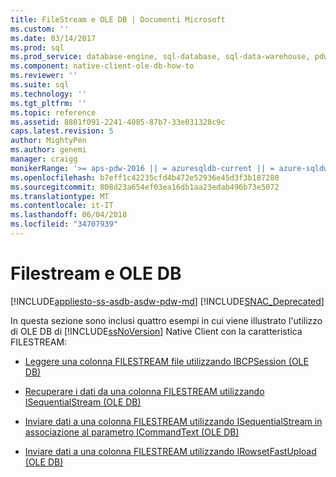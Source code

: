 ```yaml
---
title: FileStream e OLE DB | Documenti Microsoft
ms.custom: ''
ms.date: 03/14/2017
ms.prod: sql
ms.prod_service: database-engine, sql-database, sql-data-warehouse, pdw
ms.component: native-client-ole-db-how-to
ms.reviewer: ''
ms.suite: sql
ms.technology: ''
ms.tgt_pltfrm: ''
ms.topic: reference
ms.assetid: 8801f091-2241-4085-87b7-33e031328c9c
caps.latest.revision: 5
author: MightyPen
ms.author: genemi
manager: craigg
monikerRange: '>= aps-pdw-2016 || = azuresqldb-current || = azure-sqldw-latest || >= sql-server-2016 || = sqlallproducts-allversions'
ms.openlocfilehash: b7eff1c42235cfd4b472e52936e45d3f3b187280
ms.sourcegitcommit: 808d23a654ef03ea16db1aa23edab496b73e5072
ms.translationtype: MT
ms.contentlocale: it-IT
ms.lasthandoff: 06/04/2018
ms.locfileid: "34707939"
---
```

# <a name="filestream-and-ole-db"></a>Filestream e OLE DB
[!INCLUDE[appliesto-ss-asdb-asdw-pdw-md](../../../includes/appliesto-ss-asdb-asdw-pdw-md.md)]
[!INCLUDE[SNAC_Deprecated](../../../includes/snac-deprecated.md)]

  In questa sezione sono inclusi quattro esempi in cui viene illustrato l'utilizzo di OLE DB di [!INCLUDE[ssNoVersion](../../../includes/ssnoversion-md.md)] Native Client con la caratteristica FILESTREAM:  
  
-   [Leggere una colonna FILESTREAM file utilizzando IBCPSession &#40;OLE DB&#41;](../../../relational-databases/native-client-ole-db-how-to/filestream/read-a-filestream-column-to-file-using-ibcpsession-ole-db.md)  
  
-   [Recuperare i dati da una colonna FILESTREAM utilizzando ISequentialStream &#40;OLE DB&#41;](../../../relational-databases/native-client-ole-db-how-to/filestream/retrieve-data-from-a-filestream-column-using-isequentialstream-ole-db.md)  
  
-   [Inviare dati a una colonna FILESTREAM utilizzando ISequentialStream in associazione al parametro ICommandText &#40;OLE DB&#41;](../../../relational-databases/native-client-ole-db-how-to/filestream/send-data-to-filestream-isequentialstream-bound-to-icommandtext.md)  
  
-   [Inviare dati a una colonna FILESTREAM utilizzando IRowsetFastUpload &#40;OLE DB&#41;](../../../relational-databases/native-client-ole-db-how-to/filestream/send-data-to-a-filestream-column-using-irowsetfastupload-ole-db.md)  
  
  
